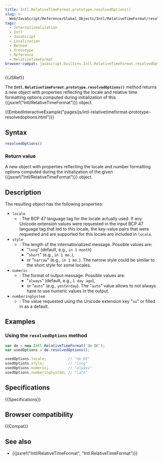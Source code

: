 ```yaml
---
title: Intl.RelativeTimeFormat.prototype.resolvedOptions()
slug: >-
  Web/JavaScript/Reference/Global_Objects/Intl/RelativeTimeFormat/resolvedOptions
tags:
  - Internationalization
  - Intl
  - JavaScript
  - Localization
  - Method
  - Prototype
  - Reference
  - RelativeTimeFormat
browser-compat: javascript.builtins.Intl.RelativeTimeFormat.resolvedOptions
---
```

{{JSRef}}

The **`Intl.RelativeTimeFormat.prototype.resolvedOptions()`** method returns a
new object with properties reflecting the locale and relative time formatting
options computed during initialization of this
{{jsxref("Intl/RelativeTimeFormat")}} object.

{{EmbedInteractiveExample("pages/js/intl-relativetimeformat-prototype-resolvedoptions.html")}}

<!-- The source for this interactive example is stored in a GitHub repository. If you'd like to contribute to the interactive examples project, please clone https://github.com/mdn/interactive-examples and send us a pull request. -->

## Syntax

```js
resolvedOptions()
```

### Return value

A new object with properties reflecting the locale and number formatting options
computed during the initialization of the given
{{jsxref("Intl/RelativeTimeFormat")}} object.

## Description

The resulting object has the following properties:

*   `locale`
    *   : The BCP 47 language tag for the locale actually used. If any Unicode
        extension values were requested in the input BCP 47 language tag that led to
        this locale, the key-value pairs that were requested and are supported for
        this locale are included in `locale`.
*   `style`
    *   : The length of the internationalized message. Possible values are:
        *   "`long`" (default, e.g., `in 1 month`)
        *   "`short`" (e.g., `in 1 mo.`),
        *   or "`narrow`" (e.g., `in 1 mo.`). The narrow style could be similar to the
            short style for some locales.
*   `numeric`
    *   : The format of output message. Possible values are:
        *   "`always`" (default, e.g., `1 day ago`),
        *   or "`auto`" (e.g., `yesterday`). The "`auto`" value allows to not always
            have to use numeric values in the output.
*   `numberingSystem`
    *   : The value requested using the Unicode extension key "`nu`" or filled in as
        a default.

## Examples

### Using the `resolvedOptions` method

```js
var de = new Intl.RelativeTimeFormat('de-DE');
var usedOptions = de.resolvedOptions();

usedOptions.locale;          // "de-DE"
usedOptions.style;           // "long"
usedOptions.numeric;         // "always"
usedOptions.numberingSystem; // "latn"
```

## Specifications

{{Specifications}}

## Browser compatibility

{{Compat}}

## See also

*   {{jsxref("Intl/RelativeTimeFormat", "Intl.RelativeTimeFormat")}}
